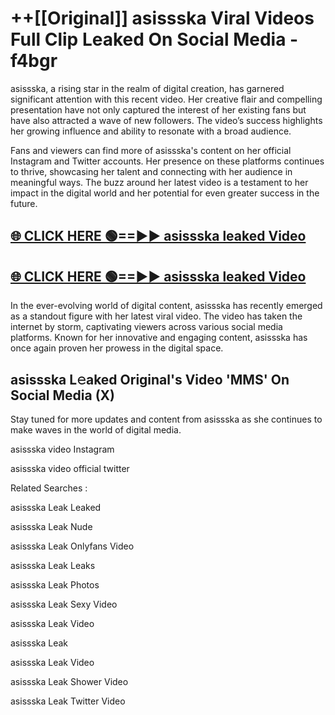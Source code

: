 # ++[[Original]] asissska Viral Videos Full Clip Leaked On Social Media - f4bgr<br>

asissska, a rising star in the realm of digital creation, has garnered significant attention with this recent video. Her creative flair and compelling presentation have not only captured the interest of her existing fans but have also attracted a wave of new followers. The video’s success highlights her growing influence and ability to resonate with a broad audience.

Fans and viewers can find more of asissska's content on her official Instagram and Twitter accounts. Her presence on these platforms continues to thrive, showcasing her talent and connecting with her audience in meaningful ways. The buzz around her latest video is a testament to her impact in the digital world and her potential for even greater success in the future.


## [🌐 CLICK HERE 🟢==►► asissska leaked Video ](https://onlyclips.site?title=asissska&ref=git)

## [🌐 CLICK HERE 🟢==►► asissska leaked Video ](https://onlyclips.site?title=asissska&ref=git)


In the ever-evolving world of digital content, asissska has recently emerged as a standout figure with her latest viral video. The video has taken the internet by storm, captivating viewers across various social media platforms. Known for her innovative and engaging content, asissska has once again proven her prowess in the digital space.



## asissska L𝚎aked Original's Video 'MMS' On Social Media (X)


Stay tuned for more updates and content from asissska as she continues to make waves in the world of digital media.

asissska video Instagram

asissska video official twitter


Related Searches :

asissska Leak Leaked

asissska Leak Nude

asissska Leak Onlyfans Video

asissska Leak Leaks

asissska Leak Photos

asissska Leak Sexy Video

asissska Leak Video

asissska Leak

asissska Leak Video

asissska Leak Shower Video

asissska Leak Twitter Video

